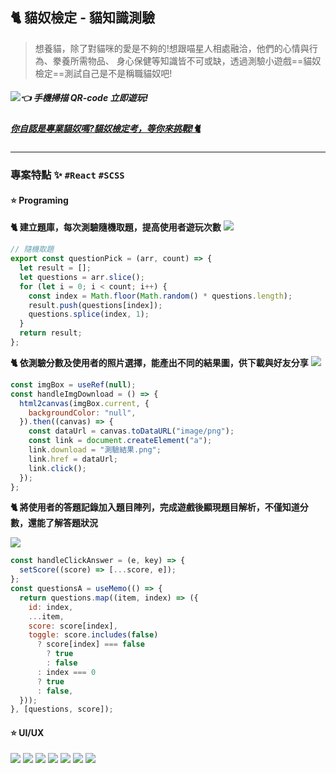 ## 🐈 貓奴檢定 - 貓知識測驗

> 想養貓，除了對貓咪的愛是不夠的!想跟喵星人相處融洽，他們的心情與行為、豢養所需物品、 身心保健等知識皆不可或缺，透過測驗小遊戲==貓奴檢定==測試自己是不是稱職貓奴吧!

##### ![](readme/images/qrcode.png)_**👈 手機掃描 QR-code 立即遊玩!**_

##### [你自認是專業貓奴嗎?貓奴檢定考，等你來挑戰!🐈](https://meowmastery.netlify.app/)

---

### 專案特點 ✨ <code>#React</code> <code>#SCSS</code>

#### **⭐ Programing**

**🐈 建立題庫，每次測驗隨機取題，提高使用者遊玩次數**
![](readme/images/question-list.gif)

```js
// 隨機取題
export const questionPick = (arr, count) => {
  let result = [];
  let questions = arr.slice();
  for (let i = 0; i < count; i++) {
    const index = Math.floor(Math.random() * questions.length);
    result.push(questions[index]);
    questions.splice(index, 1);
  }
  return result;
};
```

**🐈 依測驗分數及使用者的照片選擇，能產出不同的結果圖，供下載與好友分享**
![](readme/images/p-00.png)

```js
const imgBox = useRef(null);
const handleImgDownload = () => {
  html2canvas(imgBox.current, {
    backgroundColor: "null",
  }).then((canvas) => {
    const dataUrl = canvas.toDataURL("image/png");
    const link = document.createElement("a");
    link.download = "測驗結果.png";
    link.href = dataUrl;
    link.click();
  });
};
```

**🐈 將使用者的答題記錄加入題目陣列，完成遊戲後顯現題目解析，不僅知道分數，還能了解答題狀況**

![](readme/images/p-01.png)

```js
const handleClickAnswer = (e, key) => {
  setScore((score) => [...score, e]);
};
const questionsA = useMemo(() => {
  return questions.map((item, index) => ({
    id: index,
    ...item,
    score: score[index],
    toggle: score.includes(false)
      ? score[index] === false
        ? true
        : false
      : index === 0
      ? true
      : false,
  }));
}, [questions, score]);
```

#### **⭐ UI/UX**

![](readme/images/00.png)
![](readme/images/01.png)
![](readme/images/02.png)
![](readme/images/00.gif)
![](readme/images/01.gif)
![](readme/images/03.png)
![](readme/images/02.gif)

